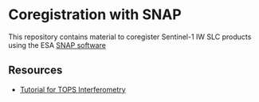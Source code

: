 # Coregistration with SNAP

This repository contains material to coregister Sentinel-1 IW SLC products using the ESA [SNAP software](https://earth.esa.int/eogateway/tools/snap)

## Resources

* [Tutorial for TOPS Interferometry](https://step.esa.int/docs/tutorials/S1TBX%20TOPSAR%20Interferometry%20with%20Sentinel-1%20Tutorial_v2.pdf)

